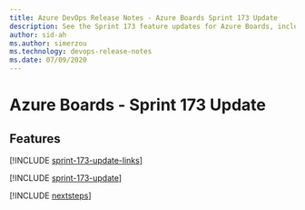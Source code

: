 ```yaml
---
title: Azure DevOps Release Notes - Azure Boards Sprint 173 Update
description: See the Sprint 173 feature updates for Azure Boards, including next steps.
author: sid-ah
ms.author: simerzou
ms.technology: devops-release-notes
ms.date: 07/09/2020
---
```


# Azure Boards - Sprint 173 Update

## Features

[!INCLUDE [sprint-173-update-links](../includes/boards/sprint-173-update-links.md)]

[!INCLUDE [sprint-173-update](../includes/boards/sprint-173-update.md)]

[!INCLUDE [nextsteps](../includes/nextsteps.md)]